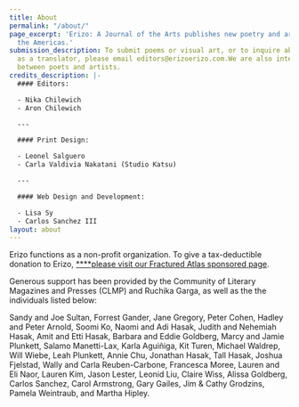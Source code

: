 ```yaml
---
title: About
permalink: "/about/"
page_excerpt: 'Erizo: A Journal of the Arts publishes new poetry and art from across
  the Americas.'
submission_description: To submit poems or visual art, or to inquire about contributing
  as a translator, please email editors@erizoerizo.com.We are also interested collaborations
  between poets and artists.
credits_description: |-
  #### Editors:

  - Nika Chilewich
  - Aron Chilewich

  ---

  #### Print Design:

  - Leonel Salguero
  - Carla Valdivia Nakatani (Studio Katsu)

  ---

  #### Web Design and Development:

  - Lisa Sy
  - Carlos Sanchez III
layout: about
---
```


Erizo functions as a non-profit organization. To give a tax-deductible donation to Erizo, [****please visit our Fractured Atlas sponsored page](https://www.fracturedatlas.org/site/fiscal/profile?id=15041).

Generous support has been provided by the Community of Literary Magazines and Presses (CLMP) and Ruchika Garga, as well as the the individuals listed below: 

Sandy and Joe Sultan, Forrest Gander, Jane Gregory, Peter Cohen, Hadley and Peter Arnold, Soomi Ko, Naomi and Adi Hasak, Judith and Nehemiah Hasak, Amit and Etti Hasak, Barbara and Eddie Goldberg, Marcy and Jamie Plunkett, Salamo Manetti-Lax, Karla Aguiñiga, Kit Turen, Michael Waldrep, Will Wiebe, Leah Plunkett, Annie Chu, Jonathan Hasak, Tall Hasak, Joshua Fjelstad, Wally and Carla Reuben-Carbone, Francesca Moree, Lauren and Eli Naor, Lauren Kim, Jason Lester, Leonid Liu, Claire Wiss, Alissa Goldberg, Carlos Sanchez, Carol Armstrong, Gary Gailes, Jim & Cathy Grodzins, Pamela Weintraub, and Martha Hipley.


